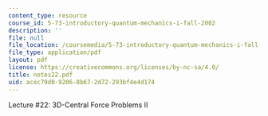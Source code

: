 ```yaml
---
content_type: resource
course_id: 5-73-introductory-quantum-mechanics-i-fall-2002
description: ''
file: null
file_location: /coursemedia/5-73-introductory-quantum-mechanics-i-fall-2002/acec79d092068b672d72293bf4e4d174_notes22.pdf
file_type: application/pdf
layout: pdf
license: https://creativecommons.org/licenses/by-nc-sa/4.0/
title: notes22.pdf
uid: acec79d0-9206-8b67-2d72-293bf4e4d174
---
```

Lecture #22: 3D-Central Force Problems II
